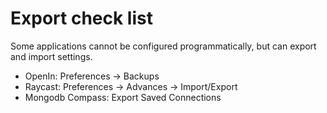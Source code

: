 # Export check list

Some applications cannot be configured programmatically, but can export and import
settings.

* OpenIn: Preferences -> Backups
* Raycast: Preferences -> Advances -> Import/Export
* Mongodb Compass: Export Saved Connections

